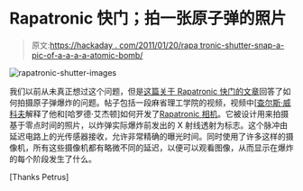 # Rapatronic 快门；拍一张原子弹的照片

> 原文:[https://hackaday . com/2011/01/20/rapa tronic-shutter-snap-a-pic-of-a-a-a-a-atomic-bomb/](https://hackaday.com/2011/01/20/rapatronic-shutter-snap-a-pic-of-an-atomic-bomb/)

![](../Images/310b563f4ffe9915e9d9ab3e291cd51f.png "rapatronic-shutter-images")

我们以前从未真正想过这个问题，但是[这篇关于 Rapatronic 快门的文章](http://edgerton-digital-collections.org/techniques/rapatronic-shutter)回答了如何拍摄原子弹爆炸的问题。帖子包括一段麻省理工学院的视频，视频中[[查尔斯·威科夫](http://en.wikipedia.org/wiki/Charles_Wyckoff)解释了他和[哈罗德·艾杰顿]如何开发了[Rapatronic 相机](http://en.wikipedia.org/wiki/Rapatronic_camera)。它被设计用来拍摄基于零点时间的照片，以炸弹实际爆炸前发出的 X 射线透射为标志。这个脉冲由延迟电路上的光传感器接收，允许非常精确的曝光时间。同时使用了许多这样的摄像机，所有这些摄像机都有略微不同的延迟，以便可以观看图像，从而显示在爆炸的每个阶段发生了什么。

[Thanks Petrus]